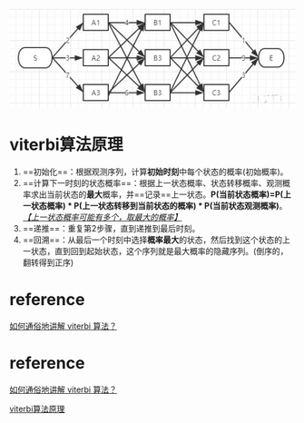 

![](image/v2-bbdac8edfcf7f42a3dff55fbcb3240b3_r.jpg)

# viterbi算法原理

1. ==初始化==：根据观测序列，计算**初始时刻**中每个状态的概率(初始概率)。
2. ==计算下一时刻的状态概率==：根据上一状态概率、状态转移概率、观测概率求出当前状态的**最大**概率，并==记录==上一状态。**P(当前状态概率)=P(上一状态概率) * P(上一状态转移到当前状态的概率) * P(当前状态观测概率)**。<u>*【上一状态概率可能有多个，取最大的概率】*</u>
3. ==递推==：重复第2步骤，直到递推到最后时刻。
4. ==回溯==：从最后一个时刻中选择**概率最大**的状态，然后找到这个状态的上一状态，直到回到起始状态，这个序列就是最大概率的隐藏序列。(倒序的，翻转得到正序)







# reference

[如何通俗地讲解 viterbi 算法？](https://www.zhihu.com/question/20136144)



# reference

[如何通俗地讲解 viterbi 算法？](https://www.zhihu.com/question/20136144)

[viterbi算法原理](https://wenku.baidu.com/view/9a7af103322b3169a45177232f60ddccdb38e658.html?_wkts_=1678689628087&bdQuery=viterbi%E7%AE%97%E6%B3%95%E5%8E%9F%E7%90%86)

